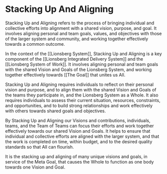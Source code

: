 # Stacking Up And Aligning

Stacking Up and Aligning refers to the process of bringing individual and collective efforts into alignment with a shared vision, purpose, and goal. It involves aligning personal and team goals, values, and objectives with those of the larger system and community, and working together effectively towards a common outcome.

In the context of the [[Lionsberg System]], Stacking Up and Aligning is a key component of the [[Lionsberg Integrated Delivery System]] and the [[Lionsberg System of Work]]. It involves aligning personal and team goals with the shared Vision and Goals of the Lionsberg System, and working together effectively towards [[The Goal]] that unites us All.

Stacking Up and Aligning requires individuals to reflect on their personal vision and purpose, and to align them with the shared Vision and Goals of the teams they participate in, and the Lionsberg System as a Whole. It also requires individuals to assess their current situation, resources, constraints, and opportunities, and to build strong relationships and work effectively with others towards shared goals and objectives.

By Stacking Up and Aligning our Visions and contributions, individuals, teams, and the Team of Teams can focus their efforts and work together effectively towards our shared Vision and Goals. It helps to ensure that individual and collective efforts are aligned with the larger system, and that the work is completed on time, within budget, and to the desired quality standards so that All can flourish. 

It is the stacking up and aligning of many unique visions and goals, in service of the Meta Goal, that causes the Whole to function as one body towards one Vision and Goal. 

